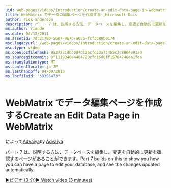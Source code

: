 ```yaml
---
uid: web-pages/videos/introduction/create-an-edit-data-page-in-webmatrix
title: WebMatrix でデータの編集ページを作成する |Microsoft Docs
author: rick-anderson
description: パート 7 は、説明する方法、データベースを編集し、変更を自動的に更新を確認するページがあることができます。
ms.author: riande
ms.date: 04/12/2011
ms.assetid: 7dc21790-5607-467d-a08b-fcf3c80b0174
msc.legacyurl: /web-pages/videos/introduction/create-an-edit-data-page-in-webmatrix
msc.type: video
ms.openlocfilehash: 9a37221db30d7d126cf652a734b5c3d8864e91a0
ms.sourcegitcommit: 0f1119340e4464720cfd16d0ff15764746ea1fea
ms.translationtype: MT
ms.contentlocale: ja-JP
ms.lasthandoff: 04/09/2019
ms.locfileid: "59395473"
---
```

# <a name="create-an-edit-data-page-in-webmatrix"></a><span data-ttu-id="a2f7a-103">WebMatrix でデータ編集ページを作成する</span><span class="sxs-lookup"><span data-stu-id="a2f7a-103">Create an Edit Data Page in WebMatrix</span></span>

<span data-ttu-id="a2f7a-104">によって[Advaiya](https://twitter.com/Advaiyasolns)</span><span class="sxs-lookup"><span data-stu-id="a2f7a-104">by [Advaiya](https://twitter.com/Advaiyasolns)</span></span>

<span data-ttu-id="a2f7a-105">パート 7 は、説明する方法、データベースを編集し、変更を自動的に更新を確認するページがあることができます。</span><span class="sxs-lookup"><span data-stu-id="a2f7a-105">Part 7 builds on this to show you how you can have a page to edit your database, and see the changes updated automatically.</span></span>

[<span data-ttu-id="a2f7a-106">&#9654;ビデオ (3 分)</span><span class="sxs-lookup"><span data-stu-id="a2f7a-106">&#9654; Watch video (3 minutes)</span></span>](https://channel9.msdn.com/Blogs/ASP-NET-Site-Videos/create-an-edit-data-page-in-webmatrix)
